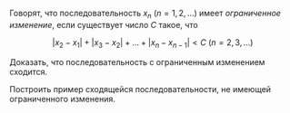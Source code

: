 Говорят, что последовательность $x_n \ (n=1,2,\ldots)$ имеет *ограниченное изменение*, если существует число $C$ такое, что

$$ |x_2-x_1| + |x_3-x_2| + \ldots + |x_n - x_{n-1}| < C \ (n=2,3,\ldots) $$

Доказать, что последовательность с ограниченным изменением сходится.

Построить пример сходящейся последовательности, не имеющей ограниченного изменения.